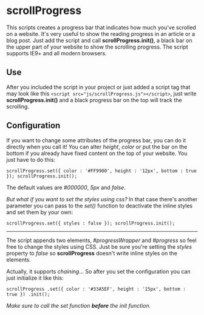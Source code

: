 scrollProgress
==============

This scripts creates a progress bar that indicates how much you've scrolled on a website. It's very useful to show the reading progress in an article or a blog post. Just add the script and call **scrollProgress.init()**, a black bar on the upper part of your website to show the scrolling progress. The script supports IE9+ and all modern browsers.


Use
---

After you included the script in your project or just added a script tag that may look like this `<script src="js/scrollProgress.js"></script>`, just write **scrollProgress.init()** and a black progress bar on the top will track the scrolling.


Configuration
-------------

If you want to change some attributes of the progress bar, you can do it directly when you call it! You can alter _height_, _color_ or put the bar on the bottom if you already have fixed content on the top of your website. You just have to do this:

`scrollProgress.set({
    color : '#FF9900',
    height : '12px',
    bottom : true
});
scrollProgress.init();`

The default values are _#000000_, _5px_ and _false_.

_But what if you want to set the styles using css?_ In that case there's another parameter you can pass to the _set()_ function to deactivate the inline styles and set them by your own:

`scrollProgress.set({
    styles : false
});
scrollProgress.init();`

----

The script appends two elements, _#progressWrapper_ and _#progress_ so feel free to change the styles using CSS. Just be sure you're setting the _styles_ property to _false_ so **scrollProgress** doesn't write inline styles on the elements.

Actually, it supports _chaining_... So after you set the configuration you can just initialize it like this:

`scrollProgress
	.set({
	    color : '#33A5EF',
	    height : '15px',
	    bottom : true
	})
	.init();`

_Make sure to call the set function **before** the init function._



